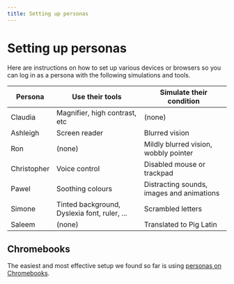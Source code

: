 ```yaml
---
title: Setting up personas
---
```


# Setting up personas

Here are instructions on how to set up various devices or browsers so you can log in as a persona with the following simulations and tools.

| Persona     | Use their tools                              | Simulate their condition                  |
| ----------- | -------------------------------------------- | ----------------------------------------- |
| Claudia     | Magnifier, high contrast, etc                | (none)                                    |
| Ashleigh    | Screen reader                                | Blurred vision                            |
| Ron         | (none)                                       | Mildly blurred vision, wobbly pointer     |
| Christopher | Voice control                                | Disabled mouse or trackpad                |
| Pawel       | Soothing colours                             | Distracting sounds, images and animations |
| Simone      | Tinted background, Dyslexia font, ruler, ... | Scrambled letters                         |
| Saleem      | (none)                                       | Translated to Pig Latin                   |


## Chromebooks

The easiest and most effective setup we found so far is using [personas on Chromebooks](chromebook.html).
